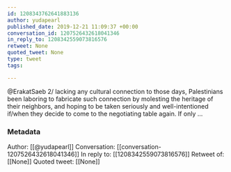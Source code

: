 ```yaml
---
id: 1208343762641883136
author: yudapearl
published_date: 2019-12-21 11:09:37 +00:00
conversation_id: 1207526432618041346
in_reply_to: 1208342559073816576
retweet: None
quoted_tweet: None
type: tweet
tags:

---
```


@ErakatSaeb 2/ lacking any cultural connection to those days,
Palestinians been laboring to fabricate such connection
by molesting the heritage of their neighbors, and hoping to be taken seriously and well-intentioned if/when they decide to come to the negotiating table again.
If only ...

### Metadata

Author: [[@yudapearl]]
Conversation: [[conversation-1207526432618041346]]
In reply to: [[1208342559073816576]]
Retweet of: [[None]]
Quoted tweet: [[None]]
